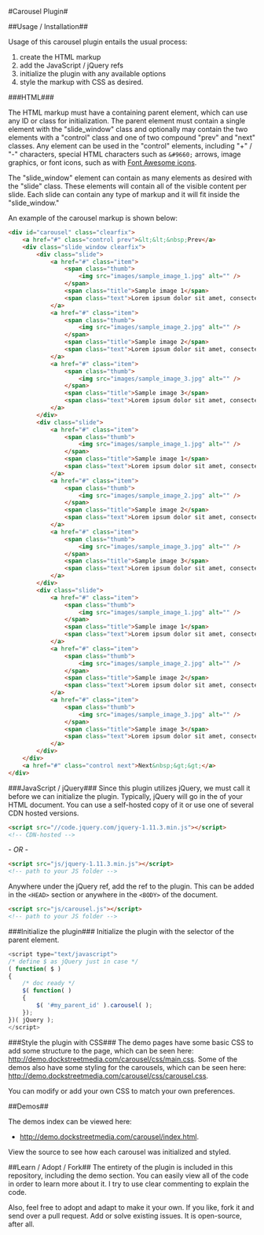 #Carousel Plugin#

##Usage / Installation##

Usage of this carousel plugin entails the usual process:

1. create the HTML markup
2. add the JavaScript / jQuery refs
3. initialize the plugin with any available options
4. style the markup with CSS as desired.

###HTML###

The HTML markup must have a containing parent element, which can use any ID or class for initialization. The parent element must contain a single element with the "slide_window" class and optionally may contain the two elements with a "control" class and one of two compound "prev" and "next" classes.  Any element can be used in the "control" elements, including "+" / "-" characters, special HTML characters such as `&#9660;` arrows, image graphics, or font icons, such as with <a href="http://fortawesome.github.io/Font-Awesome/icons/" title="Font Awesome icons" target="_blank">Font Awesome icons</a>.

The "slide_window" element can contain as many elements as desired with the "slide" class.  These elements will contain all of the visible content per slide.  Each slide can contain any type of markup and it will fit inside the "slide_window."

An example of the carousel markup is shown below:

```html
<div id="carousel" class="clearfix">
    <a href="#" class="control prev">&lt;&lt;&nbsp;Prev</a>
    <div class="slide_window clearfix">
        <div class="slide">
            <a href="#" class="item">
                <span class="thumb">
                    <img src="images/sample_image_1.jpg" alt="" />
                </span>
                <span class="title">Sample image 1</span>
                <span class="text">Lorem ipsum dolor sit amet, consectetur adipiscing elit. </span>
            </a>
            <a href="#" class="item">
                <span class="thumb">
                    <img src="images/sample_image_2.jpg" alt="" />
                </span>
                <span class="title">Sample image 2</span>
                <span class="text">Lorem ipsum dolor sit amet, consectetur adipiscing elit. </span>
            </a>
            <a href="#" class="item">
                <span class="thumb">
                    <img src="images/sample_image_3.jpg" alt="" />
                </span>
                <span class="title">Sample image 3</span>
                <span class="text">Lorem ipsum dolor sit amet, consectetur adipiscing elit. </span>
            </a>
        </div>
        <div class="slide">
            <a href="#" class="item">
                <span class="thumb">
                    <img src="images/sample_image_1.jpg" alt="" />
                </span>
                <span class="title">Sample image 1</span>
                <span class="text">Lorem ipsum dolor sit amet, consectetur adipiscing elit. </span>
            </a>
            <a href="#" class="item">
                <span class="thumb">
                    <img src="images/sample_image_2.jpg" alt="" />
                </span>
                <span class="title">Sample image 2</span>
                <span class="text">Lorem ipsum dolor sit amet, consectetur adipiscing elit. </span>
            </a>
            <a href="#" class="item">
                <span class="thumb">
                    <img src="images/sample_image_3.jpg" alt="" />
                </span>
                <span class="title">Sample image 3</span>
                <span class="text">Lorem ipsum dolor sit amet, consectetur adipiscing elit. </span>
            </a>
        </div>
        <div class="slide">
            <a href="#" class="item">
                <span class="thumb">
                    <img src="images/sample_image_1.jpg" alt="" />
                </span>
                <span class="title">Sample image 1</span>
                <span class="text">Lorem ipsum dolor sit amet, consectetur adipiscing elit. </span>
            </a>
            <a href="#" class="item">
                <span class="thumb">
                    <img src="images/sample_image_2.jpg" alt="" />
                </span>
                <span class="title">Sample image 2</span>
                <span class="text">Lorem ipsum dolor sit amet, consectetur adipiscing elit. </span>
            </a>
            <a href="#" class="item">
                <span class="thumb">
                    <img src="images/sample_image_3.jpg" alt="" />
                </span>
                <span class="title">Sample image 3</span>
                <span class="text">Lorem ipsum dolor sit amet, consectetur adipiscing elit. </span>
            </a>
        </div>
    </div>
    <a href="#" class="control next">Next&nbsp;&gt;&gt;</a>
</div>
```

###JavaScript / jQuery###
Since this plugin utilizes jQuery, we must call it before we can initialize the plugin.  Typically, jQuery will go in the <HEAD> of your HTML document.  You can use a self-hosted copy of it or use one of several CDN hosted versions.  

```html
<script src="//code.jquery.com/jquery-1.11.3.min.js"></script>
<!-- CDN-hosted -->
```

*- OR -*
```html
<script src="js/jquery-1.11.3.min.js"></script>
<!-- path to your JS folder -->
```
Anywhere under the jQuery ref, add the ref to the plugin.  This can be added in the `<HEAD>` section or anywhere in the `<BODY>` of the document.

```html
<script src="js/carousel.js"></script>
<!-- path to your JS folder -->
```

###Initialize the plugin###
Initialize the plugin with the selector of the parent element.

```javascript
<script type="text/javascript">
/* define $ as jQuery just in case */
( function( $ )
{
	/* doc ready */
	$( function( )
	{
		$( '#my_parent_id' ).carousel( );
	});
})( jQuery );
</script>
```

###Style the plugin with CSS###
The demo pages have some basic CSS to add some structure to the page, which can be seen here: http://demo.dockstreetmedia.com/carousel/css/main.css.  Some of the demos also have some styling for the carousels, which can be seen here: http://demo.dockstreetmedia.com/carousel/css/carousel.css.

You can modify or add your own CSS to match your own preferences.

##Demos##

The demos index can be viewed here:

* http://demo.dockstreetmedia.com/carousel/index.html.  

View the source to see how each carousel was initialized and styled.

##Learn / Adopt / Fork##
The entirety of the plugin is included in this repository, including the demo section.  You can easily view all of the code in order to learn more about it.  I try to use clear commenting to explain the code.

Also, feel free to adopt and adapt to make it your own.  If you like, fork it and send over a pull request.  Add or solve existing issues.  It is open-source, after all.
